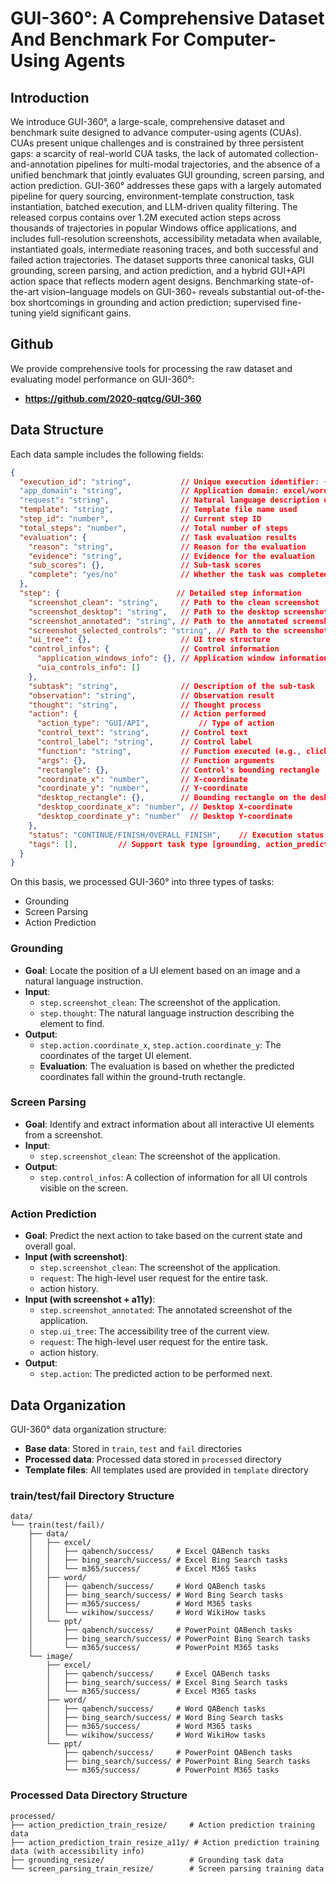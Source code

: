# GUI-360°: A Comprehensive Dataset And Benchmark For Computer-Using Agents

## Introduction

We introduce GUI-360°, a large-scale, comprehensive dataset and benchmark
suite designed to advance computer-using agents (CUAs). CUAs present unique
challenges and is constrained by three persistent gaps: a scarcity of real-world CUA tasks, the lack of automated collection-and-annotation pipelines for multi-modal trajectories, and the absence of a unified benchmark that jointly evaluates GUI grounding, screen parsing, and action prediction. GUI-360° addresses these gaps with a largely automated pipeline for query sourcing, environment-template construction, task instantiation, batched execution, and LLM-driven quality filtering. The released corpus contains over 1.2M executed action steps across thousands of trajectories in popular Windows office applications, and includes full-resolution screenshots, accessibility metadata when available, instantiated goals, intermediate reasoning traces, and both successful and
failed action trajectories. The dataset supports three canonical tasks, GUI grounding, screen parsing, and action prediction, and a hybrid GUI+API action space that reflects modern agent designs. Benchmarking state-of-the-art vision–language models on GUI-360◦ reveals substantial out-of-the-box shortcomings in grounding and action prediction; supervised fine-tuning yield significant gains.

## Github

We provide comprehensive tools for processing the raw dataset and evaluating model performance on GUI-360°: 
- **https://github.com/2020-qqtcg/GUI-360**

## Data Structure

Each data sample includes the following fields:

```json
{
  "execution_id": "string",           // Unique execution identifier: {app}_{tag}_{id}
  "app_domain": "string",             // Application domain: excel/word/ppt
  "request": "string",                // Natural language description of the user request
  "template": "string",               // Template file name used
  "step_id": "number",                // Current step ID
  "total_steps": "number",            // Total number of steps
  "evaluation": {                     // Task evaluation results
    "reason": "string",               // Reason for the evaluation
    "evidence": "string",             // Evidence for the evaluation
    "sub_scores": {},                 // Sub-task scores
    "complete": "yes/no"              // Whether the task was completed
  },
  "step": {                          // Detailed step information
    "screenshot_clean": "string",     // Path to the clean screenshot
    "screenshot_desktop": "string",   // Path to the desktop screenshot
    "screenshot_annotated": "string", // Path to the annotated screenshot
    "screenshot_selected_controls": "string", // Path to the screenshot of selected controls
    "ui_tree": {},                    // UI tree structure
    "control_infos": {                // Control information
      "application_windows_info": {}, // Application window information
      "uia_controls_info": []
    },
    "subtask": "string",              // Description of the sub-task
    "observation": "string",          // Observation result
    "thought": "string",              // Thought process
    "action": {                       // Action performed
      "action_type": "GUI/API",           // Type of action
      "control_text": "string",       // Control text
      "control_label": "string",      // Control label
      "function": "string",           // Function executed (e.g., click)
      "args": {},                     // Function arguments
      "rectangle": {},                // Control's bounding rectangle
      "coordinate_x": "number",       // X-coordinate
      "coordinate_y": "number",       // Y-coordinate
      "desktop_rectangle": {},        // Bounding rectangle on the desktop
      "desktop_coordinate_x": "number", // Desktop X-coordinate
      "desktop_coordinate_y": "number"  // Desktop Y-coordinate
    },
    "status": "CONTINUE/FINISH/OVERALL_FINISH",    // Execution status
    "tags": [],         // Support task type [grounding, action_prediction, screen_parsing]
  }
}
```

On this basis, we processed GUI-360° into three types of tasks:
- Grounding
- Screen Parsing
- Action Prediction

### Grounding
- **Goal**: Locate the position of a UI element based on an image and a natural language instruction.
- **Input**: 
    - `step.screenshot_clean`: The screenshot of the application.
    - `step.thought`: The natural language instruction describing the element to find.
- **Output**:
    - `step.action.coordinate_x`, `step.action.coordinate_y`: The coordinates of the target UI element.
    - **Evaluation**: The evaluation is based on whether the predicted coordinates fall within the ground-truth rectangle.


### Screen Parsing

- **Goal**: Identify and extract information about all interactive UI elements from a screenshot.
- **Input**:
    - `step.screenshot_clean`: The screenshot of the application.
- **Output**:
    - `step.control_infos`: A collection of information for all UI controls visible on the screen.


### Action Prediction

- **Goal**: Predict the next action to take based on the current state and overall goal.
- **Input (with screenshot)**:
    - `step.screenshot_clean`: The screenshot of the application.
    - `request`: The high-level user request for the entire task.
    - action history.
- **Input (with screenshot + a11y)**:
    - `step.screenshot_annotated`: The annotated screenshot of the application.
    - `step.ui_tree`: The accessibility tree of the current view.
    - `request`: The high-level user request for the entire task.
    - action history.
- **Output**:
    - `step.action`: The predicted action to be performed next.


## Data Organization

GUI-360° data organization structure:

- **Base data**: Stored in `train`, `test` and `fail` directories
- **Processed data**: Processed data stored in `processed` directory  
- **Template files**: All templates used are provided in `template` directory

### train/test/fail Directory Structure

```
data/
└── train(test/fail)/
    ├── data/
    │   ├── excel/
    │   │   ├── qabench/success/     # Excel QABench tasks
    │   │   ├── bing_search/success/ # Excel Bing Search tasks  
    │   │   └── m365/success/        # Excel M365 tasks
    │   ├── word/
    │   │   ├── qabench/success/     # Word QABench tasks
    │   │   ├── bing_search/success/ # Word Bing Search tasks
    │   │   ├── m365/success/        # Word M365 tasks
    │   │   └── wikihow/success/     # Word WikiHow tasks
    │   └── ppt/
    │       ├── qabench/success/     # PowerPoint QABench tasks
    │       ├── bing_search/success/ # PowerPoint Bing Search tasks
    │       └── m365/success/        # PowerPoint M365 tasks
    └── image/
        ├── excel/
        │   ├── qabench/success/     # Excel QABench tasks
        │   ├── bing_search/success/ # Excel Bing Search tasks  
        │   └── m365/success/        # Excel M365 tasks
        ├── word/
        │   ├── qabench/success/     # Word QABench tasks
        │   ├── bing_search/success/ # Word Bing Search tasks
        │   ├── m365/success/        # Word M365 tasks
        │   └── wikihow/success/     # Word WikiHow tasks
        └── ppt/
            ├── qabench/success/     # PowerPoint QABench tasks
            ├── bing_search/success/ # PowerPoint Bing Search tasks
            └── m365/success/        # PowerPoint M365 tasks
```

### Processed Data Directory Structure

```
processed/
├── action_prediction_train_resize/     # Action prediction training data
├── action_prediction_train_resize_a11y/ # Action prediction training data (with accessibility info)
├── grounding_resize/                   # Grounding task data
└── screen_parsing_train_resize/        # Screen parsing training data
```
